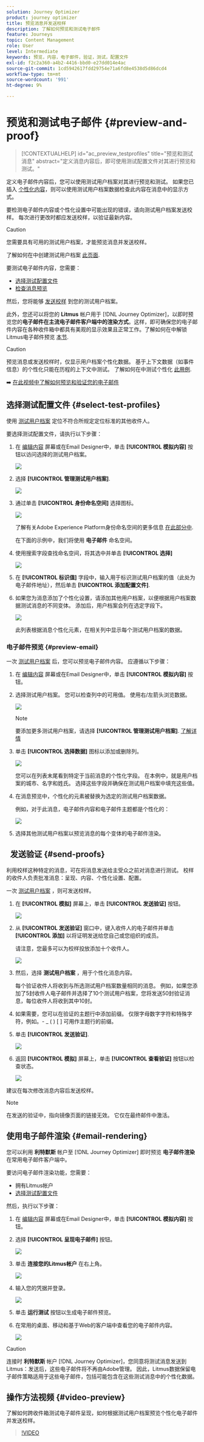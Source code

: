 ```yaml
---
solution: Journey Optimizer
product: journey optimizer
title: 预览消息并发送校样
description: 了解如何预览和测试电子邮件
feature: Journeys
topic: Content Management
role: User
level: Intermediate
keywords: 预览，内容，电子邮件，验证，测试，配置文件
exl-id: f2c2a360-a4b2-4416-bbd0-e27dd014e4ac
source-git-commit: 1cd5942617fdd29754e71a6fd8e4538d5d86dcd4
workflow-type: tm+mt
source-wordcount: '991'
ht-degree: 9%

---
```


# 预览和测试电子邮件 {#preview-and-proof}

>[!CONTEXTUALHELP]
>id="ac_preview_testprofiles"
>title="预览和测试消息"
>abstract="定义消息内容后，即可使用测试配置文件对其进行预览和测试。"

定义电子邮件内容后，您可以使用测试用户档案对其进行预览和测试。 如果您已插入 [个性化内容](../personalization/personalize.md)，则可以使用测试用户档案数据检查此内容在消息中的显示方式。

要检测电子邮件内容或个性化设置中可能出现的错误，请向测试用户档案发送校样。 每次进行更改时都应发送校样，以验证最新内容。

>[!CAUTION]
>
>您需要具有可用的测试用户档案，才能预览消息并发送校样。
>
>了解如何在中创建测试用户档案 [此页面](../audience/creating-test-profiles.md).

要测试电子邮件内容，您需要：

* [选择测试配置文件](#select-test-profiles)
* [检查消息预览](#preview-your-messages)

然后，您将能够 [发送校样](#send-proofs) 到您的测试用户档案。

此外，您还可以将您的 **Litmus** 帐户用于 [!DNL Journey Optimizer]，以即时预览您的&#x200B;**电子邮件在主流电子邮件客户端中的渲染方式**。这样，即可确保您的电子邮件内容在各种收件箱中都具有美观的显示效果且正常工作。了解如何在中解锁Litmus电子邮件预览 [本节](#email-rendering).

>[!CAUTION]
>
>预览消息或发送校样时，仅显示用户档案个性化数据。 基于上下文数据（如事件信息）的个性化只能在历程的上下文中测试。 了解如何在中测试个性化 [此用例](../personalization/personalization-use-case.md).

➡️ [在此视频中了解如何预览和验证您的电子邮件](#video-preview)

## 选择测试配置文件 {#select-test-profiles}

使用 [测试用户档案](../audience/creating-test-profiles.md) 定位不符合所规定定位标准的其他收件人。

要选择测试配置文件，请执行以下步骤：

1. 在 [编辑内容](create-email.md#define-email-content) 屏幕或在Email Designer中，单击 **[!UICONTROL 模拟内容]** 按钮以访问选择的测试用户档案。

   ![](assets/email-preview-button.png)

1. 选择 **[!UICONTROL 管理测试用户档案]**.

   ![](assets/email-preview_manage-test-profiles.png)

1. 通过单击 **[!UICONTROL 身份命名空间]** 选择图标。

   ![](assets/previewselect-namespace.png)

   了解有关Adobe Experience Platform身份命名空间的更多信息 [在此部分中](../audience/get-started-identity.md).

   在下面的示例中，我们将使用 **电子邮件** 命名空间。

1. 使用搜索字段查找命名空间，将其选中并单击 **[!UICONTROL 选择]**

   ![](assets/preview-email-namespace.png)

1. 在 **[!UICONTROL 标识值]** 字段中，输入用于标识测试用户档案的值（此处为电子邮件地址），然后单击 **[!UICONTROL 添加配置文件]**.

   <!--![](assets/preview-identity-value.png)-->

1. 如果您为消息添加了个性化设置，请添加其他用户档案，以便根据用户档案数据测试消息的不同变体。 添加后，用户档案会列在选定字段下。

   ![](assets/preview-profile-list.png)

   此列表根据消息个性化元素，在相关列中显示每个测试用户档案的数据。

### 电子邮件预览 {#preview-email}

一次 [测试用户档案](#select-test-profiles) 后，您可以预览电子邮件内容。 应遵循以下步骤：

1. 在 [编辑内容](create-email.md#define-email-content) 屏幕或在Email Designer中，单击 **[!UICONTROL 模拟内容]** 按钮。

1. 选择测试用户档案。 您可以检查列中的可用值。 使用右/左箭头浏览数据。

   ![](assets/preview-select-profile.png)

   >[!NOTE]
   >
   >要添加更多测试用户档案，请选择 **[!UICONTROL 管理测试用户档案]**. [了解详情](#select-test-profiles)

1. 单击 **[!UICONTROL 选择数据]** 图标以添加或删除列。

   ![](assets/preview-select-data.png)

   您可以在列表末尾看到特定于当前消息的个性化字段。 在本例中，就是用户档案的城市、名字和姓氏。 选择这些字段并确保在测试用户档案中填充这些值。

1. 在消息预览中，个性化的元素被替换为选定的测试用户档案数据。

   例如，对于此消息，电子邮件内容和电子邮件主题都是个性化的：

   ![](assets/preview-test-profile.png)

1. 选择其他测试用户档案以预览消息的每个变体的电子邮件渲染。

##   发送验证 {#send-proofs}

利用校样这种特定的消息，可在将消息发送给主受众之前对消息进行测试。 校样的收件人负责批准消息：呈现、内容、个性化设置、配置。

一次 [测试用户档案](#select-test-profiles) ，则可发送校样。

1. 在 **[!UICONTROL 模拟]** 屏幕上，单击 **[!UICONTROL 发送验证]** 按钮。

   ![](assets/send-proof-button.png)

1. 从 **[!UICONTROL 发送验证]** 窗口中，键入收件人的电子邮件并单击 **[!UICONTROL 添加]** 以将证明发送给您自己或您组织的成员。

   请注意，您最多可以为校样投放添加十个收件人。

   ![](assets/send-proof-add.png)

1. 然后，选择 **测试用户档案** ，用于个性化消息内容。

   每个验证收件人将收到与所选测试用户档案数量相同的消息。 例如，如果您添加了5封收件人电子邮件并选择了10个测试用户档案，您将发送50封验证消息，每位收件人将收到其中10封。

1. 如果需要，您可以在验证的主题行中添加前缀。 仅限字母数字字符和特殊字符，例如。- _ ( ) [ ] 可用作主题行的前缀。

1. 单击 **[!UICONTROL 发送验证]**.

   ![](assets/send-proof-select.png)

1. 返回  **[!UICONTROL 模拟]** 屏幕上，单击  **[!UICONTROL 查看验证]** 按钮以检查状态。

   ![](assets/send-proof-view.png)

建议在每次修改消息内容后发送校样。

>[!NOTE]
>
>在发送的验证中，指向镜像页面的链接无效。 它仅在最终邮件中激活。

## 使用电子邮件渲染 {#email-rendering}

您可以利用 **利特默斯** 帐户至 [!DNL Journey Optimizer] 即时预览 **电子邮件渲染** 在常用电子邮件客户端中。

要访问电子邮件渲染功能，您需要：

* 拥有Litmus帐户
* [选择测试配置文件](#select-test-profiles)

然后，执行以下步骤：

1. 在 [编辑内容](create-email.md#define-email-content) 屏幕或在Email Designer中，单击 **[!UICONTROL 模拟内容]** 按钮。

1. 选择 **[!UICONTROL 呈现电子邮件]** 按钮。

   ![](assets/email-rendering-button.png)

1. 单击 **连接您的Litmus帐户** 在右上角。

   ![](assets/email-rendering-litmus.png)

1. 输入您的凭据并登录。

   ![](assets/email-rendering-credentials.png)

1. 单击 **运行测试** 按钮以生成电子邮件预览。

1. 在常用的桌面、移动和基于Web的客户端中查看您的电子邮件内容。

   ![](assets/email-rendering-previews.png)

>[!CAUTION]
>
>连接时 **利特默斯** 帐户 [!DNL Journey Optimizer]，您同意将测试消息发送到Litmus：发送后，这些电子邮件将不再由Adobe管理。 因此，Litmus数据保留电子邮件策略适用于这些电子邮件，包括可能包含在这些测试消息中的个性化数据。

## 操作方法视频 {#video-preview}

了解如何跨收件箱测试电子邮件呈现，如何根据测试用户档案预览个性化电子邮件并发送校样。

>[!VIDEO](https://video.tv.adobe.com/v/334239?quality=12)
